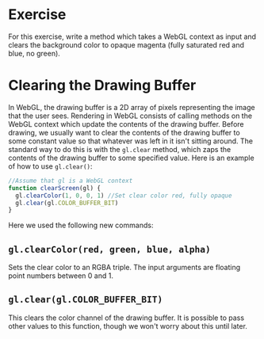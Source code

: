 # Exercise

For this exercise, write a method which takes a WebGL context as input and clears the background color to opaque magenta (fully saturated red and blue, no green).

# Clearing the Drawing Buffer

In WebGL, the drawing buffer is a 2D array of pixels representing the image that the user sees. Rendering in WebGL consists of calling methods on the WebGL context which update the contents of the drawing buffer.  Before drawing, we usually want to clear the contents of the drawing buffer to some constant value so that whatever was left in it isn't sitting around.  The standard way to do this is with the `gl.clear` method, which zaps the contents of the drawing buffer to some specified value.  Here is an example of how to use `gl.clear()`:

```javascript
//Assume that gl is a WebGL context
function clearScreen(gl) {
  gl.clearColor(1, 0, 0, 1) //Set clear color red, fully opaque
  gl.clear(gl.COLOR_BUFFER_BIT)
}
```

Here we used the following new commands:

## `gl.clearColor(red, green, blue, alpha)`
Sets the clear color to an RGBA triple.  The input arguments are floating point numbers between 0 and 1.

## `gl.clear(gl.COLOR_BUFFER_BIT)`
This clears the color channel of the drawing buffer.  It is possible to pass other values to this function, though we won't worry about this until later.
